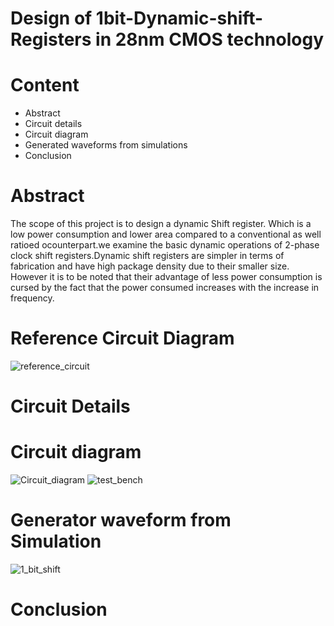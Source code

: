 # Design of 1bit-Dynamic-shift-Registers in 28nm CMOS technology
# Content
<ul>
<li>Abstract</li>
<li>Circuit details</li>
<li>Circuit diagram </li>
<li>Generated waveforms from simulations</li>
<li>Conclusion</li>
</ul>

# Abstract
The scope of this project  is to design a dynamic Shift register. Which is a low power consumption and lower area compared to a conventional as well ratioed ocounterpart.we examine the basic dynamic operations of 2-phase clock shift registers.Dynamic shift registers are simpler in terms of fabrication and have high package density due to their smaller size. However it is to be noted that their advantage of less power consumption is cursed by the fact that the power consumed increases with the increase in frequency. 

# Reference Circuit Diagram
  ![reference_circuit](https://user-images.githubusercontent.com/53760504/156198052-de9f242b-c43e-4dfb-8b4e-60544b7c3d5b.jpg)
#  Circuit Details
#  Circuit diagram 
![Circuit_diagram](https://user-images.githubusercontent.com/53760504/156196717-b750c060-27c0-41a2-ad17-febf66137ce1.jpg)
![test_bench](https://user-images.githubusercontent.com/53760504/156196870-4c069a84-e2fb-460e-aefd-7e951560e1ac.jpg)

#  Generator waveform from Simulation
![1_bit_shift](https://user-images.githubusercontent.com/53760504/156197016-23d56d55-cd0e-41ec-a480-8c68781aeeae.jpg)

#  Conclusion 
